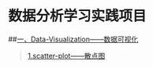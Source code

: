 # 数据分析学习实践项目
##[一、Data-Visualization——数据可视化](https://github.com/Fengql95/Data-Analysis/tree/master/Data-Analysis/Data-Visualization "悬停显示")
>[1.scatter-plot——散点图](https://github.com/Fengql95/Data-Analysis/blob/master/Data-Analysis/Data-Visualization/ScatterPlot.ipynb)
